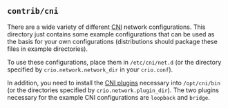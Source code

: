 ## `contrib/cni` ##

There are a wide variety of different [CNI][cni] network configurations. This
directory just contains some example configurations that can be used as the
basis for your own configurations (distributions should package these files in
example directories).

To use these configurations, place them in `/etc/cni/net.d` (or the directory
specified by `crio.network.network_dir` in your `crio.conf`).

In addition, you need to install the [CNI plugins][cni] necessary into
`/opt/cni/bin` (or the directories specified by `crio.network.plugin_dir`). The
two plugins necessary for the example CNI configurations are `loopback` and
`bridge`.

[cni]: https://github.com/containernetworking/plugins
